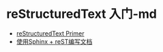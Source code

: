 # reStructuredText 入门-md

- [reStructuredText Primer](http://www.sphinx-doc.org/en/1.4.8/rest.html#)
- [使用Sphinx + reST编写文档](https://www.cnblogs.com/zzqcn/p/5096876.html#_label7_0)
